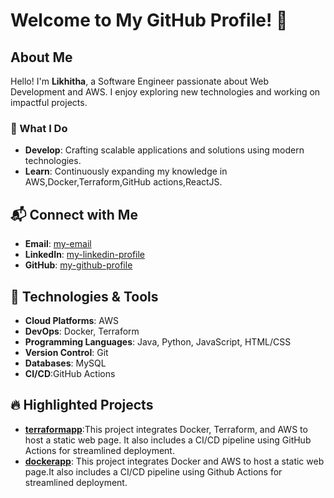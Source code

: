 # Welcome to My GitHub Profile! 🌟

## About Me
Hello! I'm **Likhitha**, a Software Engineer  passionate about Web Development and AWS. I enjoy exploring new technologies and working on impactful projects.

### 🚀 What I Do
- **Develop**: Crafting scalable applications and solutions using modern technologies.
- **Learn**: Continuously expanding my knowledge in AWS,Docker,Terraform,GitHub actions,ReactJS.

## 📬 Connect with Me
- **Email**: [my-email](mailto:likhitha.tangudu03@gmail.com)
- **LinkedIn**: [my-linkedin-profile](https://www.linkedin.com/in/likhitha-tangudu-4a869221b/)
- **GitHub**: [my-github-profile](https://github.com/Likhitha-03/)


## 🔧 Technologies & Tools
- **Cloud Platforms**: AWS
- **DevOps**: Docker, Terraform
- **Programming Languages**: Java, Python, JavaScript, HTML/CSS
- **Version Control**: Git
- **Databases**: MySQL
- **CI/CD**:GitHub Actions

## 🔥 Highlighted Projects
- **[terraformapp](https://github.com/Likhitha-03/terraformapp)**:This project integrates Docker, Terraform, and AWS to host a static web page. It also includes a CI/CD pipeline using GitHub Actions for streamlined deployment.
- **[dockerapp](https://github.com/likhitha-03/dockerapp)**: This project integrates Docker and AWS to host a static web page.It also includes a CI/CD pipeline using Github Actions for streamlined deployment.
